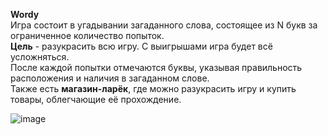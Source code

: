 **Wordy**  
Игра состоит в угадывании загаданного слова, состоящее из N букв за ограниченное количество попыток.  
**Цель** - разукрасить всю игру. С выигрышами игра будет всё усложняться.  
После каждой попытки отмечаются буквы, указывая правильность расположения и наличия в загаданном слове.  
Также есть **магазин-ларёк**, где можно разукрасить игру и купить товары, облегчающие её прохождение.  

    
![image](https://github.com/user-attachments/assets/2f28875e-1fcf-463e-a388-5c5cbc1ae6b6)